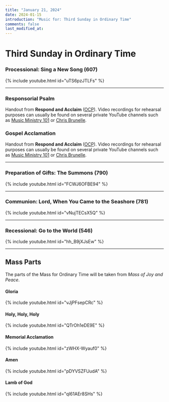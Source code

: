 ```yaml
---
title: "January 21, 2024"
date: 2024-01-15
introduction: "Music for: Third Sunday in Ordinary Time"
comments: false
last_modified_at: 
---
```


# Third Sunday in Ordinary Time

### Processional: Sing a New Song (607)

{% include youtube.html id="uTS6pzJTLFs" %} <br>

---

### Responsorial Psalm

Handout from **Respond and Acclaim** ([OCP](https://www.ocp.org/en-us)). Video recordings for rehearsal purposes can usually be found on several private YouTube channels such as [Music Ministry 101](https://www.youtube.com/@MusicMinistry101/videos) or [Chris Brunelle](https://www.youtube.com/@ChrisBrunelle/videos).

### Gospel Acclamation

Handout from **Respond and Acclaim** ([OCP](https://www.ocp.org/en-us)). Video recordings for rehearsal purposes can usually be found on several private YouTube channels such as [Music Ministry 101](https://www.youtube.com/@MusicMinistry101/videos) or [Chris Brunelle](https://www.youtube.com/@ChrisBrunelle/videos).

---

### Preparation of Gifts: The Summons (790)

{% include youtube.html id="FCWJ6OFBE94" %} <br>

---

### Communion: Lord, When You Came to the Seashore (781)

{% include youtube.html id="vNujTECsX5Q" %} <br>

---

### Recessional: Go to the World (546)

{% include youtube.html id="hh_B9jXJsEw" %} <br>

---

## Mass Parts

The parts of the Mass for Ordinary Time will be taken from *Mass of Joy and Peace*.

#### Gloria

{% include youtube.html id="vJjPFsepCRc" %} <br>


#### Holy, Holy, Holy

{% include youtube.html id="QTrOh1eDE9E" %} <br>


#### Memorial Acclamation

{% include youtube.html id="zWHX-Wyauf0" %} <br>


#### Amen

{% include youtube.html id="pDYVSZFUudA" %} <br>


#### Lamb of God

{% include youtube.html id="qI61AEr8SHs" %}